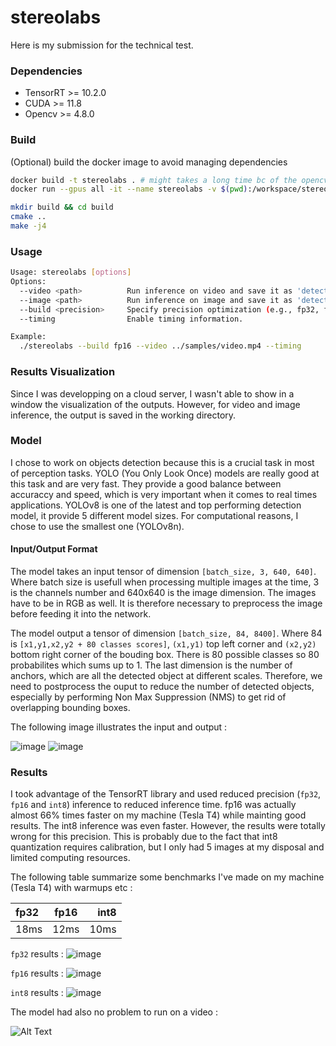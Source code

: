 # stereolabs
Here is my submission for the technical test.

### Dependencies
- TensorRT >= 10.2.0
- CUDA >= 11.8
- Opencv >= 4.8.0

### Build
(Optional) build the docker image to avoid managing dependencies

```bash
docker build -t stereolabs . # might takes a long time bc of the opencv build (~1h on my modest machine)
docker run --gpus all -it --name stereolabs -v $(pwd):/workspace/stereolabs stereolabs
```

```bash
mkdir build && cd build
cmake .. 
make -j4
```

### Usage
```bash
Usage: stereolabs [options]
Options: 
  --video <path>          Run inference on video and save it as 'detection_output.avi'.
  --image <path>          Run inference on image and save it as 'detection_output.jpg'.
  --build <precision>     Specify precision optimization (e.g., fp32, fp12 or int8).
  --timing                Enable timing information.

Example:
  ./stereolabs --build fp16 --video ../samples/video.mp4 --timing
```
### Results Visualization
Since I was developping on a cloud server, I wasn't able to show in a window the visualization of the outputs. However, for video and image inference, the output is saved in the working directory.

### Model
I chose to work on objects detection because this is a crucial task in most of perception tasks.
YOLO (You Only Look Once) models are really good at this task and are very fast.
They provide a good balance between accuraccy and speed, which is very important when it comes to real times applications.
YOLOv8 is one of the latest and top performing detection model, it provide 5 different model sizes. For computational reasons, 
I chose to use the smallest one (YOLOv8n).

#### Input/Output Format
The model takes an input tensor of dimension `[batch_size, 3, 640, 640]`. Where batch size is usefull when processing multiple images at the time,
3 is the channels number and 640x640 is the image dimension. The images have to be in RGB as well. It is therefore necessary to preprocess the image before
feeding it into the network.

The model output a tensor of dimension `[batch_size, 84, 8400]`. Where 84 is `[x1,y1,x2,y2 + 80 classes scores]`, `(x1,y1)` top left corner and `(x2,y2)` bottom right corner of the bouding box. There is 80 possible classes so 80 probabilites which sums up to 1.
The last dimension is the number of anchors, which are all the detected object at different scales. Therefore, we need to postprocess the ouput to reduce the number of detected objects, especially by performing Non Max Suppression (NMS) to get rid of overlapping bounding boxes.

The following image illustrates the input and output :

![image](.assets/yolov8_input.png)
![image](.assets/yolov8_output.png) 

### Results
I took advantage of the TensorRT library and used reduced precision (`fp32`, `fp16` and `int8`) inference to reduced inference time.
fp16 was actually almost 66% times faster on my machine (Tesla T4) while mainting good results. The int8 inference was even faster.
However, the results were totally wrong for this precision. This is probably due to the fact that int8 quantization requires calibration, but I only had 5 images at my disposal and limited computing resources.

The following table summarize some benchmarks I've made on my machine (Tesla T4) with warmups etc :

| fp32 | fp16 | int8 |
| :--- | :--: | ----:|
| 18ms | 12ms | 10ms |

`fp32` results :
![image](.assets/image1_fp32.jpg)

`fp16` results :
![image](.assets/images1_fp16.jpg)

`int8` results :
![image](.assets/image1_int8.jpg)

The model had also no problem to run on a video :

![Alt Text](.assets/output_video.gif)


